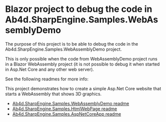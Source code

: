 # Blazor project to debug the code in Ab4d.SharpEngine.Samples.WebAssemblyDemo

The purpose of this project is to be able to debug the code in the Ab4d.SharpEngine.Samples.WebAssemblyDemo project. 

This is only possible when the code from WebAssemblyDemo project runs in a Blazor WebAssembly project 
(it is not possible to debug it when started in Asp.Net Core and any other web server).

See the following readmes for more info:


This project demonstrates how to create a simple Asp.Net Core website that starts a WebAssembly that shows 3D graphics.
- [Ab4d.SharpEngine.Samples.WebAssemblyDemo readme](../Ab4d.SharpEngine.Samples.WebAssemblyDemo/README.md)
- [Ab4d.SharpEngine.Samples.HtmlWebPage readme](../Ab4d.SharpEngine.Samples.HtmlWebPage/README.md)
- [Ab4d.SharpEngine.Samples.AspNetCoreApp readme](../Ab4d.SharpEngine.Samples.AspNetCoreApp/README.md)
